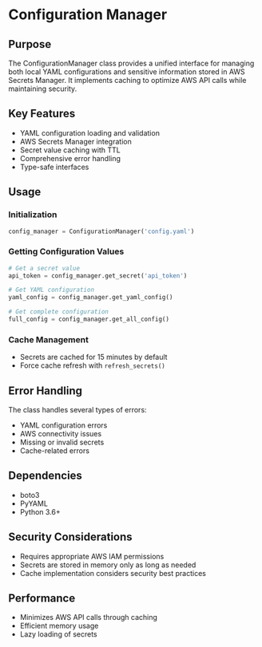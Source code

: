 # Configuration Manager

## Purpose
The ConfigurationManager class provides a unified interface for managing both local YAML configurations and sensitive information stored in AWS Secrets Manager. It implements caching to optimize AWS API calls while maintaining security.

## Key Features
- YAML configuration loading and validation
- AWS Secrets Manager integration
- Secret value caching with TTL
- Comprehensive error handling
- Type-safe interfaces

## Usage

### Initialization
```python
config_manager = ConfigurationManager('config.yaml')
```

### Getting Configuration Values
```python
# Get a secret value
api_token = config_manager.get_secret('api_token')

# Get YAML configuration
yaml_config = config_manager.get_yaml_config()

# Get complete configuration
full_config = config_manager.get_all_config()
```

### Cache Management
- Secrets are cached for 15 minutes by default
- Force cache refresh with `refresh_secrets()`

## Error Handling
The class handles several types of errors:
- YAML configuration errors
- AWS connectivity issues
- Missing or invalid secrets
- Cache-related errors

## Dependencies
- boto3
- PyYAML
- Python 3.6+

## Security Considerations
- Requires appropriate AWS IAM permissions
- Secrets are stored in memory only as long as needed
- Cache implementation considers security best practices

## Performance
- Minimizes AWS API calls through caching
- Efficient memory usage
- Lazy loading of secrets
